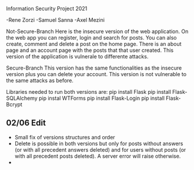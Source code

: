 Information Security Project 2021

-Rene Zorzi
-Samuel Sanna
-Axel Mezini

Not-Secure-Branch
Here is the insecure version of the web application. On the web app you can register, login and search for posts. 
You can also create, comment and delete a post on the home page. There is an about page and an account page with the posts that that user created.
This version of the application is vulnerale to differente attacks.

Secure-Branch
This version has the same functionalities as the insecure version plus you can delete your account. This version is not vulnerable to the same attacks as before.

Libraries needed to run both versions are:
pip install Flask
pip install Flask-SQLAlchemy
pip instal WTForms
pip install Flask-Login
pip install Flask-Bcrypt


## 02/06 Edit
- Small fix of versions structures and order
- Delete is possible in both versions but only for posts without answers (or with all precedent answers deleted) and for users without posts (or with all precedent posts deleted).   A server error will raise otherwise.
- 
